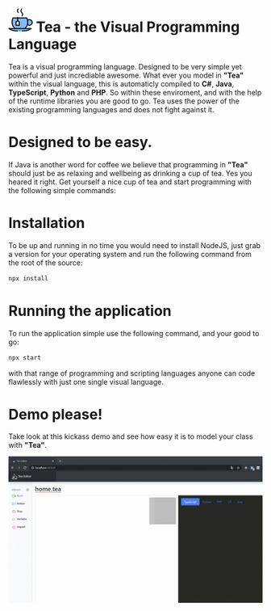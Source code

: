 # ![Tea](public/android-icon-48x48.png?raw=true "Tea") Tea - the Visual Programming Language
Tea is a visual programming language. Designed to be very simple yet powerful and just incrediable awesome.
What ever you model in **"Tea"** within the visual language, this is automaticly compiled to **C#**, **Java**, **TypeScript**, **Python** and **PHP**.
So within these enviroment, and with the help of the runtime libraries you are good to go.
Tea uses the power of the existing programming languages and does not fight against it.

# Designed to be easy.
If Java is another word for coffee we believe that programming in **"Tea"** should just be as relaxing and wellbeing as drinking a cup of tea.
Yes you heared it right. Get yourself a nice cup of tea and start programming with the following simple commands:

# Installation
To be up and running in no time you would need to install NodeJS, just grab a version for your operating system and run the following command from the root of the source:

```sh
npx install
```

# Running the application
To run the application simple use the following command, and your good to go:

```sh
npx start
```

with that range of programming and scripting languages anyone can code flawlessly with just one single visual language.

# Demo please!
Take look at this kickass demo and see how easy it is to model your class with **"Tea"**.

![Example of the Editor](view.gif?raw=true "Example of the Editor")
